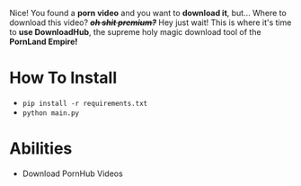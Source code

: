 Nice! You found a **porn video** and you want to **download it**, but... Where to download this video? ***~~oh shit premium?~~*** Hey just wait! This is where it's time to **use DownloadHub**, the supreme holy magic download tool of the **PornLand Empire!**

# How To Install
- `pip install -r requirements.txt`
- `python main.py`

# Abilities
- Download PornHub Videos
